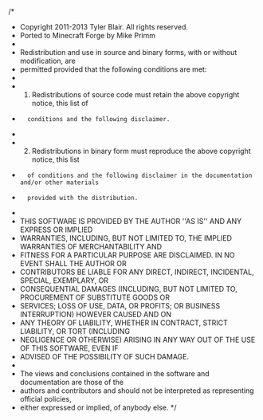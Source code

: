 /*
 * Copyright 2011-2013 Tyler Blair. All rights reserved.
 * Ported to Minecraft Forge by Mike Primm
 *
 * Redistribution and use in source and binary forms, with or without modification, are
 * permitted provided that the following conditions are met:
 *
 *    1. Redistributions of source code must retain the above copyright notice, this list of
 *       conditions and the following disclaimer.
 *
 *    2. Redistributions in binary form must reproduce the above copyright notice, this list
 *       of conditions and the following disclaimer in the documentation and/or other materials
 *       provided with the distribution.
 *
 * THIS SOFTWARE IS PROVIDED BY THE AUTHOR ''AS IS'' AND ANY EXPRESS OR IMPLIED
 * WARRANTIES, INCLUDING, BUT NOT LIMITED TO, THE IMPLIED WARRANTIES OF MERCHANTABILITY AND
 * FITNESS FOR A PARTICULAR PURPOSE ARE DISCLAIMED. IN NO EVENT SHALL THE AUTHOR OR
 * CONTRIBUTORS BE LIABLE FOR ANY DIRECT, INDIRECT, INCIDENTAL, SPECIAL, EXEMPLARY, OR
 * CONSEQUENTIAL DAMAGES (INCLUDING, BUT NOT LIMITED TO, PROCUREMENT OF SUBSTITUTE GOODS OR
 * SERVICES; LOSS OF USE, DATA, OR PROFITS; OR BUSINESS INTERRUPTION) HOWEVER CAUSED AND ON
 * ANY THEORY OF LIABILITY, WHETHER IN CONTRACT, STRICT LIABILITY, OR TORT (INCLUDING
 * NEGLIGENCE OR OTHERWISE) ARISING IN ANY WAY OUT OF THE USE OF THIS SOFTWARE, EVEN IF
 * ADVISED OF THE POSSIBILITY OF SUCH DAMAGE.
 *
 * The views and conclusions contained in the software and documentation are those of the
 * authors and contributors and should not be interpreted as representing official policies,
 * either expressed or implied, of anybody else.
 */
